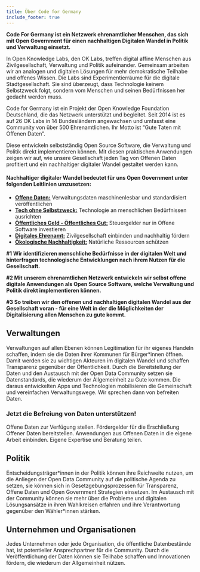```yaml
---
title: Über Code for Germany
include_footer: true
---
```


**Code For Germany ist ein Netzwerk ehrenamtlicher Menschen, das sich mit Open Government für einen nachhaltigen Digitalen Wandel in Politik und Verwaltung einsetzt.**

In Open Knowledge Labs, den OK Labs, treffen digital affine Menschen aus Zivilgesellschaft, Verwaltung und Politik aufeinander. Gemeinsam arbeiten wir an analogen und digitalen Lösungen für mehr demokratische Teilhabe und offenes Wissen. Die Labs sind Experimentierräume für die digitale Stadtgesellschaft. Sie sind überzeugt, dass Technologie keinem Selbstzweck folgt, sondern vom Menschen und seinen Bedürfnissen her gedacht werden muss.

Code for Germany ist ein Projekt der Open Knowledge Foundation Deutschland, die das Netzwerk unterstützt und begleitet. Seit 2014 ist es auf 26 OK Labs in 14 Bundesländern angewachsen und umfasst eine Community von über 500 Ehrenamtlichen. Ihr Motto ist “Gute Taten mit Offenen Daten”.

Diese entwickeln selbstständig Open Source Software, die Verwaltung und Politik direkt implementieren können. Mit diesen praktischen Anwendungen zeigen wir auf, wie unsere Gesellschaft jeden Tag von Offenen Daten profitiert und ein nachhaltiger digitaler Wandel gestaltet werden kann.

#### Nachhaltiger digitaler Wandel bedeutet für uns Open Government unter folgenden Leitlinien umzusetzen:
* **[Offene Daten:](/themen/offenedaten)** Verwaltungsdaten maschinenlesbar und standardisiert veröffentlichen
* **[Tech ohne Selbstzweck:](/themen/techgesellschaft)** Technologie an menschlichen Bedürfnissen ausrichten
* **[Öffentliches Geld - Öffentliches Gut:](/themen/freiesoftware)** Steuergelder nur in Offene Software investieren
* **[Digitales Ehrenamt:](/themen/digitalesehrenamt)** Zivilgesellschaft einbinden und nachhaltig fördern  
* **[Ökologische Nachhaltigkeit:](/themen/nachhaltigkeit)** Natürliche Ressourcen schützen  


**#1 Wir identifizieren menschliche Bedürfnisse in der digitalen Welt und hinterfragen technologische Entwicklungen nach ihrem Nutzen für die Gesellschaft.**

**#2 Mit unserem ehrenamtlichen Netzwerk entwickeln wir selbst offene digitale Anwendungen als Open Source Software, welche Verwaltung und Politik direkt implementieren können.**

**#3 So treiben wir den offenen und nachhaltigen digitalen Wandel aus der Gesellschaft voran - für eine Welt in der die Möglichkeiten der Digitalisierung allen Menschen zu gute kommt.**

## Verwaltungen
Verwaltungen auf allen Ebenen können Legitimation für ihr eigenes Handeln schaffen, indem sie die Daten ihrer Kommunen für Bürger\*innen öffnen. Damit werden sie zu wichtigen Akteuren im digitalen Wandel und schaffen Transparenz gegenüber der Öffentlichkeit. Durch die Bereitstellung der Daten und den Austausch mit der Open Data Community setzen sie Datenstandards, die wiederum der Allgemeinheit zu Gute kommen. Die daraus entwickelten Apps und Technologien mobilisieren die Gemeinschaft und vereinfachen Verwaltungswege. Wir sprechen dann von befreiten Daten.

### Jetzt die Befreiung von Daten unterstützen!
Offene Daten zur Verfügung stellen.
Fördergelder für die Erschließung Offener Daten bereitstellen.
Anwendungen aus Offenen Daten in die eigene Arbeit einbinden.
Eigene Expertise und Beratung teilen.

## Politik
Entscheidungsträger\*innen in der Politik können ihre Reichweite nutzen, um die Anliegen der Open Data Community auf die politische Agenda zu setzen, sie können sich in Gesetzgebungsprozessen für Transparenz, Offene Daten und Open Government Strategien einsetzen. Im Austausch mit der Community können sie mehr über die Probleme und digitalen Lösungsansätze in ihren Wahlkreisen erfahren und ihre Verantwortung gegenüber den Wähler\*innen stärken.

## Unternehmen und Organisationen
Jedes Unternehmen oder jede Organisation, die öffentliche Datenbestände hat, ist potentieller Ansprechpartner für die Community. Durch die Veröffentlichung der Daten können sie Teilhabe schaffen und Innovationen fördern, die wiederum der Allgemeinheit nützen.
